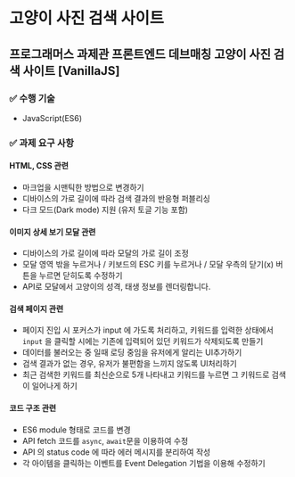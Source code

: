 # 고양이 사진 검색 사이트
## 프로그래머스 과제관 프론트엔드 데브매칭 고양이 사진 검색 사이트 [VanillaJS]

### ✅ 수행 기술
- JavaScript(ES6)

### ✅ 과제 요구 사항
#### HTML, CSS 관련
  - 마크업을 시맨틱한 방법으로 변경하기
  - 디바이스의 가로 길이에 따라 검색 결과의 반응형 퍼블리싱
  - 다크 모드(Dark mode) 지원 (유저 토글 기능 포함)
  
#### 이미지 상세 보기 모달 관련
  - 디바이스의 가로 길이에 따라 모달의 가로 길이 조정
  - 모달 영역 밖을 누르거나 / 키보드의 ESC 키를 누르거나 / 모달 우측의 닫기(x) 버튼을 누르면 닫히도록 수정하기
  - API로 모달에서 고양이의 성격, 태생 정보를 렌더링합니다. 

#### 검색 페이지 관련
  - 페이지 진입 시 포커스가 input 에 가도록 처리하고, 키워드를 입력한 상태에서 `input` 을 클릭할 시에는 기존에 입력되어 있던 키워드가 삭제되도록 만들기
  - 데이터를 불러오는 중 일때 로딩 중임을 유저에게 알리는 UI추가하기
  - 검색 결과가 없는 경우, 유저가 불편함을 느끼지 않도록 UI처리하기
  - 최근 검색한 키워드를 최신순으로 5개 나타내고 키워드를 누르면 그 키워드로 검색이 일어나게 하기
  
#### 코드 구조 관련
  - ES6 module 형태로 코드를 변경
  - API fetch 코드를 `async`, `await`문을 이용하여 수정
  - API 의 status code 에 따라 에러 메시지를 분리하여 작성
  - 각 아이템을 클릭하는 이벤트를 Event Delegation 기법을 이용해 수정하기
